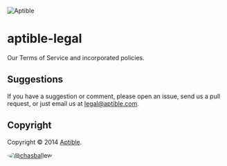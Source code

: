 ![Aptible](http://aptible-media-assets-manual.s3.amazonaws.com/web-horizontal-350.png)

aptible-legal
===
Our Terms of Service and incorporated policies.

Suggestions
-----------
If you have a suggestion or comment, please open an issue, send us a pull request, or just email us at legal@aptible.com.

## Copyright

Copyright &copy; 2014 [Aptible](https://www.aptible.com).

[<img src="https://s.gravatar.com/avatar/a0ca2194d5135713a06d49bc4a358b14?s=60" style="border-radius: 50%;" alt="@chasballew" />](https://github.com/chasballew)
